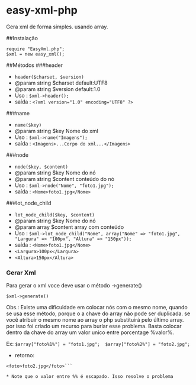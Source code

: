 # easy-xml-php
Gera xml de forma simples. usando array.

##Instalação


```<?php
require "EasyXml.php";
$xml = new easy_xml();
```

##Métodos
###header
* `header($charset, $version)`
* @param string $charset default:UTF8
* @param string $version default:1.0
* Uso : `$xml->header();`
* saída : `<?xml version="1.0" encoding="UTF8" ?>`

###name
* `name($key)`
* @param string $key Nome do xml
* Uso : `$xml->name("Imagens");`
* saída : `<Imagens>...Corpo do xml...</Imagens>`

###node
* `node($key, $content)`
* @param string $key Nome do nó
* @param string $content conteúdo do nó
* Uso : `$xml->node("Nome", "foto1.jpg");`
* saída : `<Nome>foto1.jpg</Nome>`

###lot_node_child
* `lot_node_child($key, $content)`
* @param string $key Nome do nó
* @param array $content array com conteúdo
* Uso : `$xml->lot_node_child("Nome", array("Nome" => "foto1.jpg", "Largura" => "100px", "Altura" => "150px"));`
* saída : `<Nome>foto1.jpg</Nome>`
* `<Largura>100px</Largura>`
* `<Altura>150px</Altura>`

### Gerar Xml
Para gerar o xml voce deve usar o método ->generate()

```$xml->generate()```

Obs.:
Existe uma dificuldade em colocar nós com o mesmo nome, quando se usa esse método, porque o a chave do array não pode ser duplicada. se você atribuir o mesmo nome ao array o php substituirá pelo último array. por isso foi criado um recurso para burlar esse problema. Basta colocar dentro da chave do array um valor unico entre porcentage %valor%. 

Ex: `$array["foto%1%"] = "foto1.jpg";  $array["foto%2%"] = "foto2.jpg";` 

* retorno:

```<foto>foto1.jpg</foto>
<foto>foto2.jpg</foto>```

* Note que o valor entre %% é escapado. Isso resolve o problema





